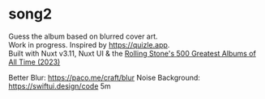 # song2

Guess the album based on blurred cover art.  
Work in progress. Inspired by https://quizle.app.  
Built with Nuxt v3.11, Nuxt UI & the [Rolling Stone's 500 Greatest Albums of All Time (2023)](https://en.wikipedia.org/wiki/Wikipedia:WikiProject_Albums/500)

Better Blur: https://paco.me/craft/blur
Noise Background: https://swiftui.design/code
5m
